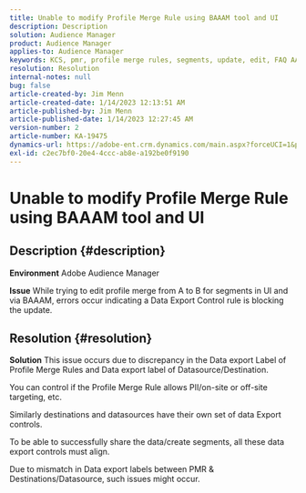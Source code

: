 ```yaml
---
title: Unable to modify Profile Merge Rule using BAAAM tool and UI
description: Description
solution: Audience Manager
product: Audience Manager
applies-to: Audience Manager
keywords: KCS, pmr, profile merge rules, segments, update, edit, FAQ AAM, Adobe Audience Manager, unable to modify, BAAAM tool
resolution: Resolution
internal-notes: null
bug: false
article-created-by: Jim Menn
article-created-date: 1/14/2023 12:13:51 AM
article-published-by: Jim Menn
article-published-date: 1/14/2023 12:27:45 AM
version-number: 2
article-number: KA-19475
dynamics-url: https://adobe-ent.crm.dynamics.com/main.aspx?forceUCI=1&pagetype=entityrecord&etn=knowledgearticle&id=053c7d52-a093-ed11-aad1-6045bd0065f9
exl-id: c2ec7bf0-20e4-4ccc-ab8e-a192be0f9190
---
```

# Unable to modify Profile Merge Rule using BAAAM tool and UI

## Description {#description}


<b>Environment</b>
 Adobe Audience Manager

<b>Issue</b>
 While trying to edit profile merge from A to B for segments in UI and via BAAAM, errors occur indicating a Data Export Control rule is blocking the update.


## Resolution {#resolution}


<b>Solution</b>
This issue occurs due to discrepancy in the Data export Label of Profile Merge Rules and Data export label of Datasource/Destination.

You can control if the Profile Merge Rule allows PII/on-site or off-site targeting, etc.

Similarly destinations and datasources have their own set of data Export controls.

To be able to successfully share the data/create segments, all these data export controls must align.

Due to mismatch in Data export labels between PMR & Destinations/Datasource, such issues might occur.
